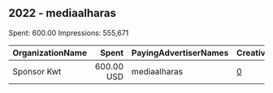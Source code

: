 ## 2022 - mediaalharas 
Spent: 600.00
Impressions: 555,671

|OrganizationName|Spent|PayingAdvertiserNames|CreativeUrls|Impressions|Genders|AgeBrackets|CountryCodes|BillingAddresses|CandidateBallotInformation|
|:---|---:|:---|:---|---:|:---|:---|:---|:---|:---|
|Sponsor Kwt|600.00 USD|mediaalharas|[0](https://www.snap.com/political-ads/asset/3b2e7e82ed96f862694c3310f60ed03a1659032033b87a4640d8ef5f779440a9?mediaType=png)|555,671||21+|kuwait|"Street 140,Hawalli,30000,KW"||
